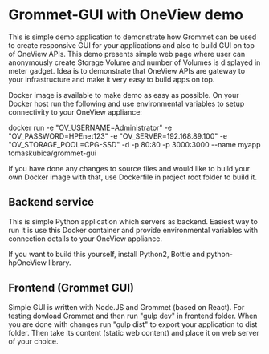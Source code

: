 # Grommet-GUI with OneView demo

This is simple demo application to demonstrate how Grommet can be used to create responsive GUI for your applications and also to build GUI on top of OneView APIs. This demo presents simple web page where user can anonymously create Storage Volume and number of Volumes is displayed in meter gadget. Idea is to demonstrate that OneView APIs are gateway to your infrastructure and make it very easy to build apps on top.

Docker image is available to make demo as easy as possible. On your Docker host run the following and use environmental variables to setup connectivity to your OneView appliance:

docker run -e "OV_USERNAME=Administrator" -e "OV_PASSWORD=HPEnet123" -e "OV_SERVER=192.168.89.100" -e "OV_STORAGE_POOL=CPG-SSD" -d -p 80:80 -p 3000:3000 --name myapp tomaskubica/grommet-gui

If you have done any changes to source files and would like to build your own Docker image with that, use Dockerfile in project root folder to build it.

## Backend service
This is simple Python application which servers as backend. Easiest way to run it is use this Docker container and provide environmental variables with connection details to your OneView appliance.

If you want to build this yourself, install Python2, Bottle and python-hpOneView library.

## Frontend (Grommet GUI)
Simple GUI is written with Node.JS and Grommet (based on React). For testing dowload Grommet and then run "gulp dev" in frontend folder. When you are done with changes run "gulp dist" to export your application to dist folder. Then take its content (static web content) and place it on web server of your choice.
